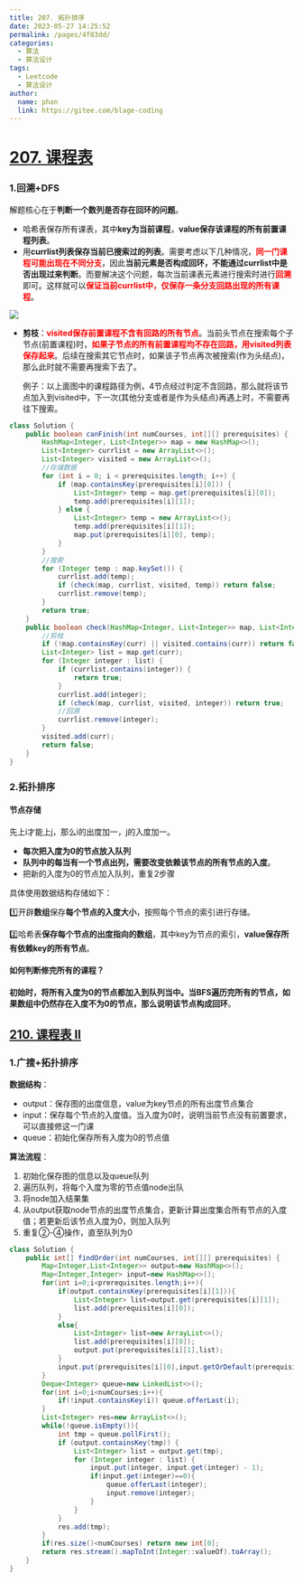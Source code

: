 ```yaml
---
title: 207. 拓扑排序
date: 2023-05-27 14:25:52
permalink: /pages/4f83dd/
categories:
  - 算法
  - 算法设计
tags:
  - Leetcode
  - 算法设计
author: 
  name: phan
  link: https://gitee.com/blage-coding
---
```

# [207. 课程表](https://leetcode.cn/problems/course-schedule/)

### 1.回溯+DFS

解题核心在于**判断一个数列是否存在回环的问题**。

- 哈希表保存所有课表，其中**key为当前课程**，**value保存该课程的所有前置课程列表**。
- 用**currlist列表保存当前已搜索过的列表**。需要考虑以下几种情况，<font color="red">**同一门课程可能出现在不同分支**</font>，因此**当前元素是否构成回环，不能通过currlist中是否出现过来判断**。而要解决这个问题，每次当前课表元素进行搜索时进行<font color="red">**回溯**</font>即可。这样就可以<font color="red">**保证当前currlist中，仅保存一条分支回路出现的所有课程**</font>。

![](https://jsd.cdn.zzko.cn/gh/blage-coding/picx-images-hosting@master/20230529/image.5qj4r3boqko0.webp)

- **剪枝**：<font color="red">**visited保存前置课程不含有回路的所有节点**</font>。当前头节点在搜索每个子节点(前置课程)时，<font color="red">**如果子节点的所有前置课程均不存在回路，用visited列表保存起来**</font>。后续在搜索其它节点时，如果该子节点再次被搜索(作为头结点)，那么此时就不需要再搜索下去了。

  例子：以上面图中的课程路径为例，4节点经过判定不含回路，那么就将该节点加入到visited中，下一次(其他分支或者是作为头结点)再遇上时，不需要再往下搜索。

```java
class Solution {
    public boolean canFinish(int numCourses, int[][] prerequisites) {
        HashMap<Integer, List<Integer>> map = new HashMap<>();
        List<Integer> currlist = new ArrayList<>();
        List<Integer> visited = new ArrayList<>();
        //存储数据
        for (int i = 0; i < prerequisites.length; i++) {
            if (map.containsKey(prerequisites[i][0])) {
                List<Integer> temp = map.get(prerequisites[i][0]);
                temp.add(prerequisites[i][1]);
            } else {
                List<Integer> temp = new ArrayList<>();
                temp.add(prerequisites[i][1]);
                map.put(prerequisites[i][0], temp);
            }
        }
        //搜索
        for (Integer temp : map.keySet()) {
            currlist.add(temp);
            if (check(map, currlist, visited, temp)) return false;
            currlist.remove(temp);
        }
        return true;
    }
    public boolean check(HashMap<Integer, List<Integer>> map, List<Integer> currlist, List<Integer> visited, int curr) {
        //剪枝
        if (!map.containsKey(curr) || visited.contains(curr)) return false;
        List<Integer> list = map.get(curr);
        for (Integer integer : list) {
            if (currlist.contains(integer)) {
                return true;
            }
            currlist.add(integer);
            if (check(map, currlist, visited, integer)) return true;
            //回溯
            currlist.remove(integer);
        }
        visited.add(curr);
        return false;
    }
}
```

### 2.拓扑排序

#### 节点存储

先上i才能上j，那么i的出度加一，j的入度加一。

- **每次把入度为0的节点放入队列**
- **队列中的每当有一个节点出列，需要改变依赖该节点的所有节点的入度**。
- 把新的入度为0的节点加入队列，重复2步骤

具体使用数据结构存储如下：

:one:开辟**数组**保存**每个节点的入度大小**，按照每个节点的索引进行存储。

:two:哈希表**保存每个节点的出度指向的数组**，其中key为节点的索引，**value保存所有依赖key的所有节点**。

#### 如何判断修完所有的课程？

**初始时，将所有入度为0的节点都加入到队列当中。当BFS遍历完所有的节点，如果数组中仍然存在入度不为0的节点，那么说明该节点构成回环**。

## [210. 课程表 II](https://leetcode.cn/problems/course-schedule-ii/)

### 1.广搜+拓扑排序

**数据结构**：

- output：保存图的出度信息，value为key节点的所有出度节点集合
- input：保存每个节点的入度值。当入度为0时，说明当前节点没有前置要求，可以直接修这一门课
- queue：初始化保存所有入度为0的节点值

**算法流程**：

1. 初始化保存图的信息以及queue队列
2. 遍历队列，将每个入度为零的节点值node出队
3. 将node加入结果集
4. 从output获取node节点的出度节点集合，更新计算出度集合所有节点的入度值；若更新后该节点入度为0，则加入队列
5. 重复②-④操作，直至队列为0

```java
class Solution {
    public int[] findOrder(int numCourses, int[][] prerequisites) {
        Map<Integer,List<Integer>> output=new HashMap<>();
        Map<Integer,Integer> input=new HashMap<>();
        for(int i=0;i<prerequisites.length;i++){
            if(output.containsKey(prerequisites[i][1])){
                List<Integer> list=output.get(prerequisites[i][1]);
                list.add(prerequisites[i][0]);
            }
            else{
                List<Integer> list=new ArrayList<>();
                list.add(prerequisites[i][0]);
                output.put(prerequisites[i][1],list);
            }
            input.put(prerequisites[i][0],input.getOrDefault(prerequisites[i][0],0)+1);
        }
        Deque<Integer> queue=new LinkedList<>();
        for(int i=0;i<numCourses;i++){
            if(!input.containsKey(i)) queue.offerLast(i);
        }
        List<Integer> res=new ArrayList<>();
        while(!queue.isEmpty()){
            int tmp = queue.pollFirst();
            if (output.containsKey(tmp)) {
                List<Integer> list = output.get(tmp);
                for (Integer integer : list) {
                    input.put(integer, input.get(integer) - 1);
                    if(input.get(integer)==0){
                        queue.offerLast(integer);
                        input.remove(integer);
                    }
                }
            }
            res.add(tmp);
        }
        if(res.size()<numCourses) return new int[0];
        return res.stream().mapToInt(Integer::valueOf).toArray();
    }
}
```

